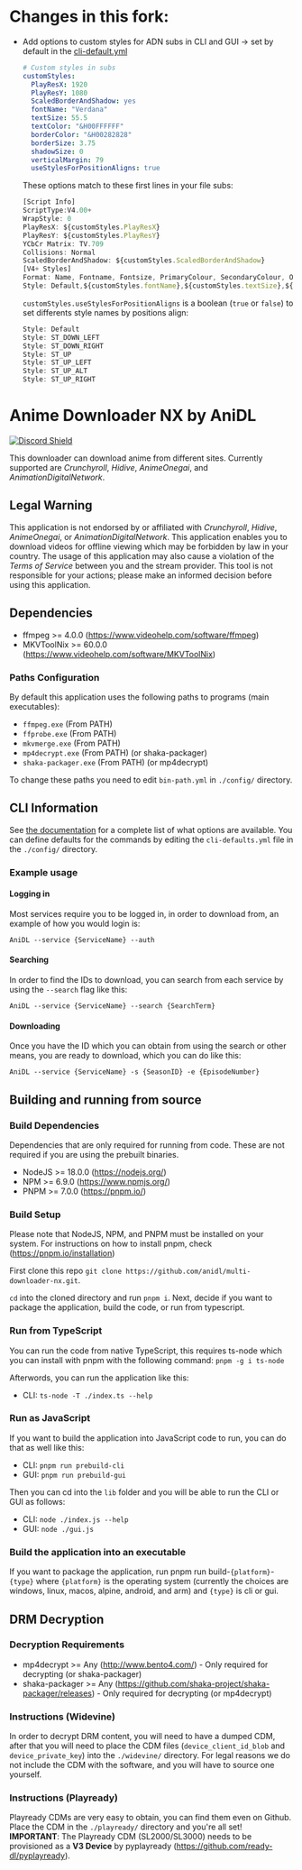 # Changes in this fork:

- Add options to custom styles for ADN subs in CLI and GUI -> set by default in the [cli-default.yml](https://github.com/someonelike-u/multi-downloader-nx/blob/master/config/cli-defaults.yml)

   ```yml
   # Custom styles in subs
   customStyles:
     PlayResX: 1920
     PlayResY: 1080
     ScaledBorderAndShadow: yes
     fontName: "Verdana"
     textSize: 55.5
     textColor: "&H00FFFFFF"
     borderColor: "&H00282828"
     borderSize: 3.75
     shadowSize: 0
     verticalMargin: 79
     useStylesForPositionAligns: true
   ```

   These options match to these first lines in your file subs:
  ```js
  [Script Info]
  ScriptType:V4.00+
  WrapStyle: 0
  PlayResX: ${customStyles.PlayResX}
  PlayResY: ${customStyles.PlayResY}
  YCbCr Matrix: TV.709
  Collisions: Normal
  ScaledBorderAndShadow: ${customStyles.ScaledBorderAndShadow}
  [V4+ Styles]
  Format: Name, Fontname, Fontsize, PrimaryColour, SecondaryColour, OutlineColour, BackColour, Bold, Italic, Underline, StrikeOut, ScaleX, ScaleY, Spacing, Angle, BorderStyle, Outline, Shadow, Alignment, MarginL, MarginR, MarginV, Encoding
  Style: Default,${customStyles.fontName},${customStyles.textSize},${customStyles.textColor},&H000000FF,${customStyles.borderColor},&H00000000,-1,0,0,0,100,100,0,0,1,${customStyles.borderSize},${customStyles.shadowSize},2,200,200,${customStyles.verticalMargin},1
  ```
  `customStyles.useStylesForPositionAligns` is a boolean (`true` or `false`) to set differents style names by positions align:
  
  ```js
  Style: Default
  Style: ST_DOWN_LEFT
  Style: ST_DOWN_RIGHT
  Style: ST_UP
  Style: ST_UP_LEFT
  Style: ST_UP_ALT
  Style: ST_UP_RIGHT
  ```

# Anime Downloader NX by AniDL

[![Discord Shield](https://discord.com/api/guilds/884479461997805568/widget.png?style=banner2)](https://discord.gg/qEpbWen5vq)

This downloader can download anime from different sites. Currently supported are *Crunchyroll*, *Hidive*, *AnimeOnegai*, and *AnimationDigitalNetwork*.

## Legal Warning

This application is not endorsed by or affiliated with *Crunchyroll*, *Hidive*, *AnimeOnegai*, or *AnimationDigitalNetwork*. This application enables you to download videos for offline viewing which may be forbidden by law in your country. The usage of this application may also cause a violation of the *Terms of Service* between you and the stream provider. This tool is not responsible for your actions; please make an informed decision before using this application.

## Dependencies

* ffmpeg >= 4.0.0 (https://www.videohelp.com/software/ffmpeg)
* MKVToolNix >= 60.0.0 (https://www.videohelp.com/software/MKVToolNix)

### Paths Configuration

By default this application uses the following paths to programs (main executables):

* `ffmpeg.exe` (From PATH)
* `ffprobe.exe` (From PATH)
* `mkvmerge.exe` (From PATH)
* `mp4decrypt.exe` (From PATH) (or shaka-packager)
* `shaka-packager.exe` (From PATH) (or mp4decrypt)

To change these paths you need to edit `bin-path.yml` in `./config/` directory.

## CLI Information

See [the documentation](https://github.com/anidl/multi-downloader-nx/blob/master/docs/DOCUMENTATION.md) for a complete list of what options are available. You can define defaults for the commands by editing the `cli-defaults.yml` file in the `./config/` directory.

### Example usage

#### Logging in

Most services require you to be logged in, in order to download from, an example of how you would login is:

```shell
AniDL --service {ServiceName} --auth
```

#### Searching

In order to find the IDs to download, you can search from each service by using the `--search` flag like this:

```shell
AniDL --service {ServiceName} --search {SearchTerm}
```

#### Downloading

Once you have the ID which you can obtain from using the search or other means, you are ready to download, which you can do like this:

```shell
AniDL --service {ServiceName} -s {SeasonID} -e {EpisodeNumber}
```

## Building and running from source

### Build Dependencies

Dependencies that are only required for running from code. These are not required if you are using the prebuilt binaries.

* NodeJS >= 18.0.0 (https://nodejs.org/)
* NPM >= 6.9.0 (https://www.npmjs.org/)
* PNPM >= 7.0.0 (https://pnpm.io/)

### Build Setup

Please note that NodeJS, NPM, and PNPM must be installed on your system. For instructions on how to install pnpm, check (https://pnpm.io/installation)

First clone this repo `git clone https://github.com/anidl/multi-downloader-nx.git`.

`cd` into the cloned directory and run `pnpm i`. Next, decide if you want to package the application, build the code, or run from typescript.

### Run from TypeScript

You can run the code from native TypeScript, this requires ts-node which you can install with pnpm with the following command: `pnpm -g i ts-node`

Afterwords, you can run the application like this:

* CLI: `ts-node -T ./index.ts --help`

### Run as JavaScript

If you want to build the application into JavaScript code to run, you can do that as well like this:

* CLI: `pnpm run prebuild-cli`
* GUI: `pnpm run prebuild-gui`

Then you can cd into the `lib` folder and you will be able to run the CLI or GUI as follows:

* CLI: `node ./index.js --help`
* GUI: `node ./gui.js`

### Build the application into an executable

If you want to package the application, run pnpm run build-`{platform}`-`{type}` where `{platform}` is the operating system (currently the choices are windows, linux, macos, alpine, android, and arm) and `{type}` is cli or gui.

## DRM Decryption

### Decryption Requirements

* mp4decrypt >= Any (http://www.bento4.com/) - Only required for decrypting (or shaka-packager)
* shaka-packager >= Any (https://github.com/shaka-project/shaka-packager/releases) - Only required for decrypting (or mp4decrypt)

### Instructions (Widevine)

In order to decrypt DRM content, you will need to have a dumped CDM, after that you will need to place the CDM files (`device_client_id_blob` and `device_private_key`) into the `./widevine/` directory. For legal reasons we do not include the CDM with the software, and you will have to source one yourself.

### Instructions (Playready)

Playready CDMs are very easy to obtain, you can find them even on Github.
Place the CDM in the `./playready/` directory and you're all set!
**IMPORTANT**: The Playready CDM (SL2000/SL3000) needs to be provisioned as a **V3 Device** by pyplayready (https://github.com/ready-dl/pyplayready).
